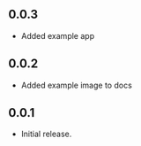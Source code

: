 ## 0.0.3

* Added example app

## 0.0.2

* Added example image to docs

## 0.0.1

* Initial release.

